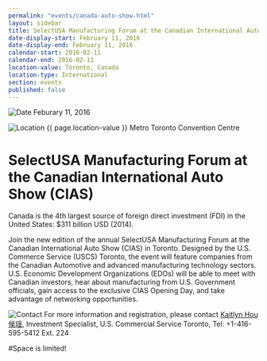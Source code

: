 ```yaml
---
permalink: "events/canada-auto-show.html"
layout: sidebar
title: SelectUSA Manufacturing Forum at the Canadian International Auto Show
date-display-start: February 11, 2016
date-display-end: February 11, 2016
calendar-start: 2016-02-11
calendar-end: 2016-02-11
location-value: Toronto, Canada
location-type: International
section: events
published: false
---
```


![Date](https://google.github.io/material-design-icons/action/svg/design/ic_event_24px.svg "Date") Feburary 11, 2016

![Location](http://google.github.io/material-design-icons/social/svg/design/ic_location_city_24px.svg "Location") {{ page.location-value }} Metro Toronto Convention Centre

# SelectUSA Manufacturing Forum at the Canadian International Auto Show (CIAS)

Canada is the 4th largest source of foreign direct investment (FDI) in the United States: $311 billion USD (2014). 

Join the new edition of the annual SelectUSA Manufacturing Forum at the Canadian International Auto Show (CIAS) in Toronto. Designed by the U.S. Commerce Service (USCS) Toronto, the event will feature companies from the Canadian Automotive and advanced manufacturing technology sectors. U.S. Economic Development Organizations (EDOs) will be able to meet with Canadian investors, hear about manufacturing from U.S. Government officials, gain access to the exclusive CIAS Opening Day, and take advantage of networking opportunities.  

![Contact](https://google.github.io/material-design-icons/action/svg/design/ic_question_answer_24px.svg "Contact") For more information and registration, please contact [Kaitlyn Hou 侯瑶](mailto:Bojan.Opsenica@trade.gov), Investment Specialist, U.S. Commercial Service Toronto, Tel: +1-416-595-5412 Ext. 224 

#Space is limited!
